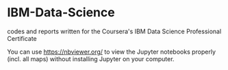 # IBM-Data-Science
codes and reports written for the Coursera's IBM Data Science Professional Certificate

You can use https://nbviewer.org/ to view the Jupyter notebooks properly (incl. all maps) without installing Jupyter on your computer.
